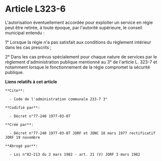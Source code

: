 # Article L323-6

L'autorisation éventuellement accordée pour exploiter un service en régie peut être retirée, à toute époque, par l'autorité
supérieure, le conseil municipal entendu :

1° Lorsque la régie n'a pas satisfait aux conditions du règlement intérieur dans les cas prescrits ;

2° Dans les cas prévus spécialement pour chaque nature de services par le règlement d'administration publique mentionné au 3°
de l'article L. 323-7 et notamment lorsque le fonctionnement de la régie compromet la sécurité publique.

**Liens relatifs à cet article**

	**Cite**:

	  - Code de l'administration communale 233-7 3°

	**Codifié par**:

	  - Décret n°77-240 1977-03-07

	**Créé par**:

	  - Décret n°77-240 1977-03-07 JORF et JONC 18 mars 1977 rectificatif JORF 19 novembre

	**Abrogé par**:

	  - Loi n°82-213 du 2 mars 1982 - art. 21 (V) JORF 3 mars 1982

